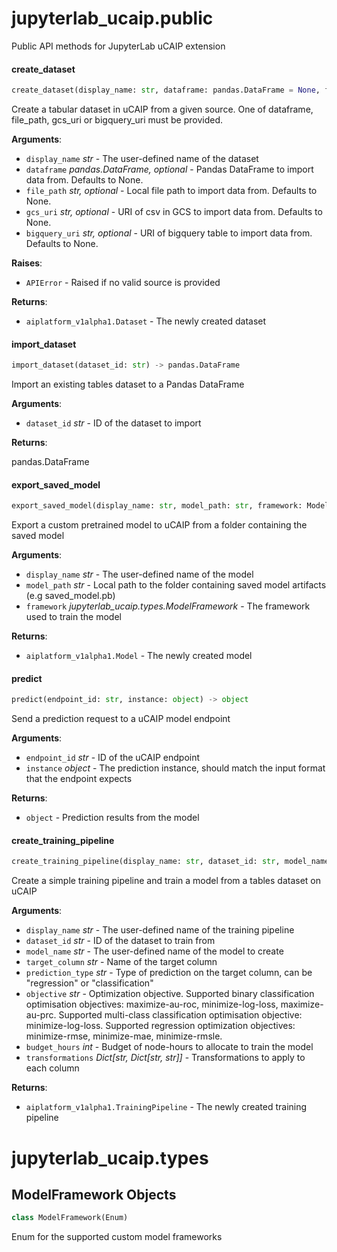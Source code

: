 <a name="jupyterlab_ucaip.public"></a>
# jupyterlab\_ucaip.public

Public API methods for JupyterLab uCAIP extension

<a name="jupyterlab_ucaip.public.create_dataset"></a>
#### create\_dataset

```python
create_dataset(display_name: str, dataframe: pandas.DataFrame = None, file_path: str = None, gcs_uri: str = None, bigquery_uri: str = None) -> aiplatform_v1alpha1.Dataset
```

Create a tabular dataset in uCAIP from a given source.
One of dataframe, file_path, gcs_uri or bigquery_uri must be provided.

**Arguments**:

- `display_name` _str_ - The user-defined name of the dataset
- `dataframe` _pandas.DataFrame, optional_ - Pandas DataFrame to import data from. Defaults to None.
- `file_path` _str, optional_ - Local file path to import data from. Defaults to None.
- `gcs_uri` _str, optional_ - URI of csv in GCS to import data from. Defaults to None.
- `bigquery_uri` _str, optional_ - URI of bigquery table to import data from. Defaults to None.
  

**Raises**:

- `APIError` - Raised if no valid source is provided
  

**Returns**:

- `aiplatform_v1alpha1.Dataset` - The newly created dataset

<a name="jupyterlab_ucaip.public.import_dataset"></a>
#### import\_dataset

```python
import_dataset(dataset_id: str) -> pandas.DataFrame
```

Import an existing tables dataset to a Pandas DataFrame

**Arguments**:

- `dataset_id` _str_ - ID of the dataset to import
  

**Returns**:

  pandas.DataFrame

<a name="jupyterlab_ucaip.public.export_saved_model"></a>
#### export\_saved\_model

```python
export_saved_model(display_name: str, model_path: str, framework: ModelFramework) -> aiplatform_v1alpha1.Model
```

Export a custom pretrained model to uCAIP from a folder containing the saved model

**Arguments**:

- `display_name` _str_ - The user-defined name of the model
- `model_path` _str_ - Local path to the folder containing saved model artifacts (e.g saved_model.pb)
- `framework` _jupyterlab_ucaip.types.ModelFramework_ - The framework used to train the model
  

**Returns**:

- `aiplatform_v1alpha1.Model` - The newly created model

<a name="jupyterlab_ucaip.public.predict"></a>
#### predict

```python
predict(endpoint_id: str, instance: object) -> object
```

Send a prediction request to a uCAIP model endpoint

**Arguments**:

- `endpoint_id` _str_ - ID of the uCAIP endpoint
- `instance` _object_ - The prediction instance, should match the input format that the endpoint expects
  

**Returns**:

- `object` - Prediction results from the model

<a name="jupyterlab_ucaip.public.create_training_pipeline"></a>
#### create\_training\_pipeline

```python
create_training_pipeline(display_name: str, dataset_id: str, model_name: str, target_column: str, prediction_type: str, objective: str, budget_hours: int, transformations: Dict[str, Dict[str, str]]) -> aiplatform_v1alpha1.TrainingPipeline
```

Create a simple training pipeline and train a model from a tables dataset on uCAIP

**Arguments**:

- `display_name` _str_ - The user-defined name of the training pipeline
- `dataset_id` _str_ - ID of the dataset to train from
- `model_name` _str_ - The user-defined name of the model to create
- `target_column` _str_ - Name of the target column
- `prediction_type` _str_ - Type of prediction on the target column, can be "regression" or "classification"
- `objective` _str_ - Optimization objective.
  Supported binary classification optimisation objectives: maximize-au-roc, minimize-log-loss, maximize-au-prc.
  Supported multi-class classification optimisation objective: minimize-log-loss.
  Supported regression optimization objectives: minimize-rmse, minimize-mae, minimize-rmsle.
- `budget_hours` _int_ - Budget of node-hours to allocate to train the model
- `transformations` _Dict[str, Dict[str, str]]_ - Transformations to apply to each column
  

**Returns**:

- `aiplatform_v1alpha1.TrainingPipeline` - The newly created training pipeline

<a name="jupyterlab_ucaip.types"></a>
# jupyterlab\_ucaip.types

<a name="jupyterlab_ucaip.types.ModelFramework"></a>
## ModelFramework Objects

```python
class ModelFramework(Enum)
```

Enum for the supported custom model frameworks

